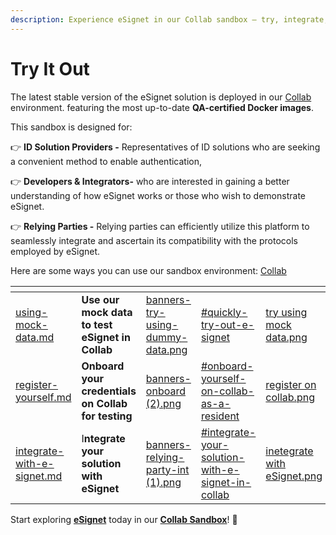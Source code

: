 ```yaml
---
description: Experience eSignet in our Collab sandbox – try, integrate, and explore.
---
```


# Try It Out

The latest stable version of the eSignet solution is deployed in our [Collab](https://collab.mosip.net/) environment. featuring the most up-to-date **QA-certified Docker images**.

This sandbox is designed for:

👉 **ID Solution Providers -** Representatives of ID solutions who are seeking a convenient method to enable authentication,

👉 **Developers & Integrators-** who are interested in gaining a better understanding of how eSignet works or those who wish to demonstrate eSignet.

👉 **Relying Parties -** Relying parties can efficiently utilize this platform to seamlessly integrate and ascertain its compatibility with the protocols employed by eSignet.

Here are some ways you can use our sandbox environment: [Collab](https://collab.mosip.net/)

<table data-column-title-hidden data-view="cards" data-full-width="false"><thead><tr><th data-card-target data-type="content-ref"></th><th data-hidden></th><th data-hidden data-type="files"></th><th data-hidden data-type="content-ref"></th><th data-hidden data-card-cover data-type="files"></th></tr></thead><tbody><tr><td><a href="using-mock-data.md">using-mock-data.md</a></td><td><strong>Use our mock data to test eSignet in Collab</strong></td><td><a href="../../../.gitbook/assets/banners-try-using-dummy-data.png">banners-try-using-dummy-data.png</a></td><td><a href="./#quickly-try-out-e-signet">#quickly-try-out-e-signet</a></td><td><a href="../../../.gitbook/assets/try using mock data.png">try using mock data.png</a></td></tr><tr><td><a href="register-yourself.md">register-yourself.md</a></td><td><strong>Onboard your credentials on Collab for testing</strong></td><td><a href="../../../.gitbook/assets/banners-onboard (2).png">banners-onboard (2).png</a></td><td><a href="./#onboard-yourself-on-collab-as-a-resident">#onboard-yourself-on-collab-as-a-resident</a></td><td><a href="../../../.gitbook/assets/register on collab.png">register on collab.png</a></td></tr><tr><td><a href="integrate-with-e-signet.md">integrate-with-e-signet.md</a></td><td>I<strong>ntegrate your solution with eSignet</strong></td><td><a href="../../../.gitbook/assets/banners-relying-party-int (1).png">banners-relying-party-int (1).png</a></td><td><a href="./#integrate-your-solution-with-e-signet-in-collab">#integrate-your-solution-with-e-signet-in-collab</a></td><td><a href="../../../.gitbook/assets/inetegrate with eSignet.png">inetegrate with eSignet.png</a></td></tr></tbody></table>

Start exploring [**eSignet**](../../../) today in our [**Collab Sandbox**](https://collab.mosip.net/)! 🚀
